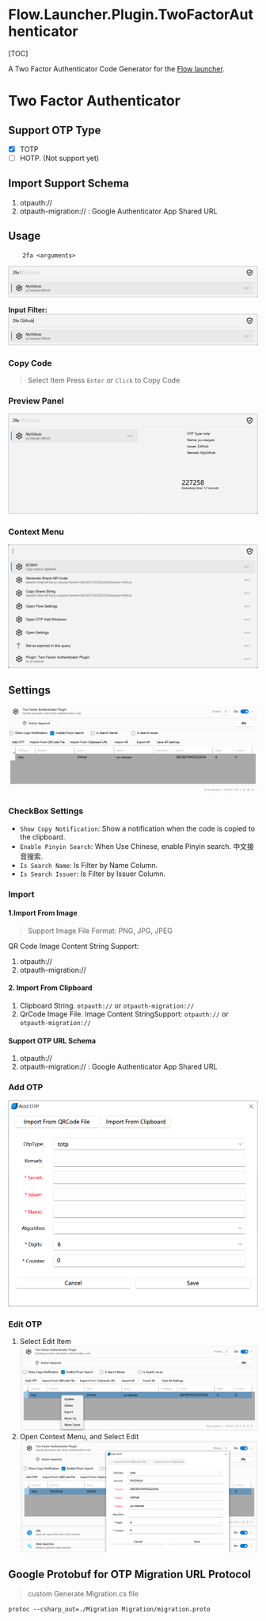 Flow.Launcher.Plugin.TwoFactorAuthenticator
==================
[TOC]


A Two Factor Authenticator Code Generator for the [Flow launcher](https://github.com/Flow-Launcher/Flow.Launcher).

# Two Factor Authenticator

## Support OTP Type

- [x] TOTP
- [ ] HOTP. (Not support yet)

## Import Support Schema

1. otpauth://
2. otpauth-migration:// : Google Authenticator App Shared URL



## Usage
```
    2fa <arguments>
```

![](Resources/usage.png)

**Input Filter:**
![](Resources/usage-filter.png)


### Copy Code
> Select Item Press `Enter` or `Click` to Copy Code

### Preview Panel
![](Resources/preview.png)


### Context Menu
![](Resources/context-menu.png)



## Settings

![Settings](Resources/settings-manage.png)

### CheckBox Settings

- `Show Copy Notification`: Show a notification when the code is copied to the clipboard.
- `Enable Pinyin Search`: When Use Chinese, enable Pinyin search. 中文接音搜索.
- `Is Search Name`: Is Filter by Name Column.
- `Is Search Issuer`: Is Filter by Issuer Column.

### Import
#### 1.Import From Image
> Support Image File Format: PNG, JPG, JPEG

QR Code Image Content String Support:
1. otpauth://
2. otpauth-migration://

#### 2. Import From Clipboard
1. Clipboard String. `otpauth://` or `otpauth-migration://`
2. QrCode Image File. Image Content StringSupport: `otpauth://` or `otpauth-migration://`

#### Support OTP URL Schema
1. otpauth://
2. otpauth-migration:// : Google Authenticator App Shared URL

### Add OTP

![](Resources/add-otp.png)


### Edit OTP
1. Select Edit Item
![](Resources/edit-input.png)
2. Open Context Menu, and Select Edit
![](Resources/edit-otp.png)



## Google Protobuf for OTP Migration URL Protocol

> custom Generate Migration.cs file

```shell
protoc --csharp_out=./Migration Migration/migration.proto
```